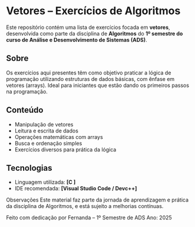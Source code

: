 # Vetores – Exercícios de Algoritmos

Este repositório contém uma lista de exercícios focada em **vetores**, desenvolvida como parte da disciplina de **Algoritmos** do **1º semestre do curso de Análise e Desenvolvimento de Sistemas (ADS)**.

## Sobre

Os exercícios aqui presentes têm como objetivo praticar a lógica de programação utilizando estruturas de dados básicas, com ênfase em vetores (arrays). Ideal para iniciantes que estão dando os primeiros passos na programação.

## Conteúdo

- Manipulação de vetores
- Leitura e escrita de dados
- Operações matemáticas com arrays
- Busca e ordenação simples
- Exercícios diversos para prática da lógica

## Tecnologias

- Linguagem utilizada: **[C ]**
- IDE recomendada: **[Visual Studio Code / Devc++]**

 Observações
Este material faz parte da jornada de aprendizagem e prática da disciplina de Algoritmos, e está sujeito a melhorias contínuas.

Feito com dedicação por Fernanda – 1º Semestre de ADS
Ano: 2025
